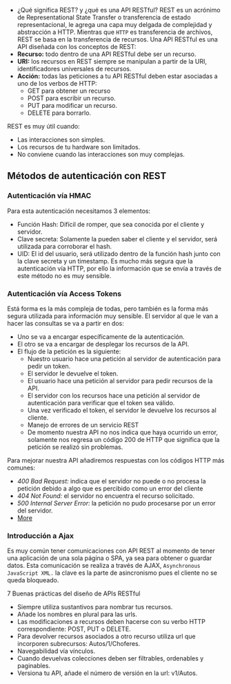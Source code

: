 
* ¿Qué significa REST? y ¿qué es una API RESTful?
REST es un acrónimo de Representational State Transfer o transferencia de estado representacional, le agrega una capa muy delgada de complejidad y abstracción a HTTP. Mientras que `HTTP` es transferencia de archivos, REST se basa en la transferencia de recursos.
Una API RESTful es una API diseñada con los conceptos de REST:
* **Recurso:** todo dentro de una API RESTful debe ser un recurso.
* **URI:** los recursos en REST siempre se manipulan a partir de la URI, identificadores universales de recursos.
* **Acción:** todas las peticiones a tu API RESTful deben estar asociadas a uno de los verbos de HTTP: 
    * GET para obtener un recurso
    * POST para escribir un recurso. 
    * PUT para modificar un recurso.
    * DELETE para borrarlo.
    
REST es muy útil cuando:
* Las interacciones son simples.
* Los recursos de tu hardware son limitados.
* No conviene cuando las interacciones son muy complejas.

## Métodos de autenticación con REST
### Autenticación vía HMAC
Para esta autenticación necesitamos 3 elementos:
* Función Hash: Difícil de romper, que sea conocida por el cliente y servidor.
* Clave secreta: Solamente la pueden saber el cliente y el servidor, será utilizada para corroborar el hash.
* UID: El id del usuario, será utilizado dentro de la función hash junto con la clave secreta y un timestamp.
Es mucho más segura que la autenticación vía HTTP, por ello la información que se envía a través de este método no es muy sensible.

### Autenticación vía Access Tokens
Está forma es la más compleja de todas, pero también es la forma más segura utilizada para información muy sensible. El servidor al que le van a hacer las consultas se va a partir en dos:
* Uno se va a encargar específicamente de la autenticación.
* El otro se va a encargar de desplegar los recursos de la API.
* El flujo de la petición es la siguiente:
    * Nuestro usuario hace una petición al servidor de autenticación para pedir un token.
    * El servidor le devuelve el token.
    * El usuario hace una petición al servidor para pedir recursos de la API.
    * El servidor con los recursos hace una petición al servidor de autenticación para verificar que el token sea válido.
    * Una vez verificado el token, el servidor le devuelve los recursos al cliente.
    * Manejo de errores de un servicio REST
    * De momento nuestra API no nos indica que haya ocurrido un error, solamente nos regresa un código 200 de HTTP que significa que la petición se realizó sin problemas.

Para mejorar nuestra API añadiremos respuestas con los códigos HTTP más comunes:
* *400 Bad Request:* indica que el servidor no puede o no procesa la petición debido a algo que es percibido como un error del cliente
* *404 Not Found:* el servidor no encuentra el recurso solicitado.
* *500 Internal Server Error:* la petición no pudo procesarse por un error del servidor.
* [More](https://www.restapitutorial.com/httpstatuscodes.html)

### Introducción a Ajax
Es muy común tener comunicaciones con API REST al momento de tener una aplicación de una sola página o SPA, ya sea para obtener o guardar datos. Esta comunicación se realiza a través de AJAX, `Asynchronous JavaScript XML.` la clave es la parte de asincronismo pues el cliente no se queda bloqueado.

7 Buenas prácticas del diseño de APIs RESTful

* Siempre utiliza sustantivos para nombrar tus recursos.
* Añade los nombres en plural para las urls.
* Las modificaciones a recursos deben hacerse con su verbo HTTP correspondiente: POST, PUT o DELETE.
* Para devolver recursos asociados a otro recurso utiliza url que incorporen subrecursos: Autos/1/Choferes.
* Navegabilidad vía vínculos.
* Cuando devuelvas colecciones deben ser filtrables, ordenables y paginables.
* Versiona tu API, añade el número de versión en la url: v1/Autos.

